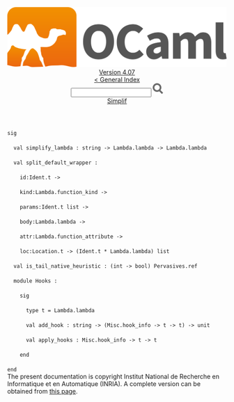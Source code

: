 <!-- ((! set title API !)) ((! set documentation !)) ((! set api !)) ((! set nobreadcrumb !)) -->
<div class="api"><header><nav class="toc brand"><a class="brand" href="https://ocaml.org/"><img src="colour-logo-gray.svg" class="svg" alt="OCaml"></a></nav><nav class="toc"><div class="toc_version"><a href="/docs" id="version-select">Version 4.07</a></div><a href="index.html">&lt; General Index</a><div class="api_search"><input type="text" name="apisearch" id="api_search" oninput="mySearch(false);" onkeypress="this.oninput();" onclick="this.oninput();" onpaste="this.oninput();">
<img src="search_icon.svg" alt="Search" class="svg" onclick="mySearch(false)"></div>
<div id="search_results"></div><div class="toc_title"><a href="Simplif.html">Simplif</a></div><ul></ul></nav></header>
<code class="code"><span class="keyword">sig</span><br>
&nbsp;&nbsp;<span class="keyword">val</span>&nbsp;simplify_lambda&nbsp;:&nbsp;string&nbsp;<span class="keywordsign">-&gt;</span>&nbsp;<span class="constructor">Lambda</span>.lambda&nbsp;<span class="keywordsign">-&gt;</span>&nbsp;<span class="constructor">Lambda</span>.lambda<br>
&nbsp;&nbsp;<span class="keyword">val</span>&nbsp;split_default_wrapper&nbsp;:<br>
&nbsp;&nbsp;&nbsp;&nbsp;id:<span class="constructor">Ident</span>.t&nbsp;<span class="keywordsign">-&gt;</span><br>
&nbsp;&nbsp;&nbsp;&nbsp;kind:<span class="constructor">Lambda</span>.function_kind&nbsp;<span class="keywordsign">-&gt;</span><br>
&nbsp;&nbsp;&nbsp;&nbsp;params:<span class="constructor">Ident</span>.t&nbsp;list&nbsp;<span class="keywordsign">-&gt;</span><br>
&nbsp;&nbsp;&nbsp;&nbsp;body:<span class="constructor">Lambda</span>.lambda&nbsp;<span class="keywordsign">-&gt;</span><br>
&nbsp;&nbsp;&nbsp;&nbsp;attr:<span class="constructor">Lambda</span>.function_attribute&nbsp;<span class="keywordsign">-&gt;</span><br>
&nbsp;&nbsp;&nbsp;&nbsp;loc:<span class="constructor">Location</span>.t&nbsp;<span class="keywordsign">-&gt;</span>&nbsp;(<span class="constructor">Ident</span>.t&nbsp;*&nbsp;<span class="constructor">Lambda</span>.lambda)&nbsp;list<br>
&nbsp;&nbsp;<span class="keyword">val</span>&nbsp;is_tail_native_heuristic&nbsp;:&nbsp;(int&nbsp;<span class="keywordsign">-&gt;</span>&nbsp;bool)&nbsp;<span class="constructor">Pervasives</span>.ref<br>
&nbsp;&nbsp;<span class="keyword">module</span>&nbsp;<span class="constructor">Hooks</span>&nbsp;:<br>
&nbsp;&nbsp;&nbsp;&nbsp;<span class="keyword">sig</span><br>
&nbsp;&nbsp;&nbsp;&nbsp;&nbsp;&nbsp;<span class="keyword">type</span>&nbsp;t&nbsp;=&nbsp;<span class="constructor">Lambda</span>.lambda<br>
&nbsp;&nbsp;&nbsp;&nbsp;&nbsp;&nbsp;<span class="keyword">val</span>&nbsp;add_hook&nbsp;:&nbsp;string&nbsp;<span class="keywordsign">-&gt;</span>&nbsp;(<span class="constructor">Misc</span>.hook_info&nbsp;<span class="keywordsign">-&gt;</span>&nbsp;t&nbsp;<span class="keywordsign">-&gt;</span>&nbsp;t)&nbsp;<span class="keywordsign">-&gt;</span>&nbsp;unit<br>
&nbsp;&nbsp;&nbsp;&nbsp;&nbsp;&nbsp;<span class="keyword">val</span>&nbsp;apply_hooks&nbsp;:&nbsp;<span class="constructor">Misc</span>.hook_info&nbsp;<span class="keywordsign">-&gt;</span>&nbsp;t&nbsp;<span class="keywordsign">-&gt;</span>&nbsp;t<br>
&nbsp;&nbsp;&nbsp;&nbsp;<span class="keyword">end</span><br>
<span class="keyword">end</span></code>
<div class="copyright">The present documentation is copyright Institut National de Recherche en Informatique et en Automatique (INRIA). A complete version can be obtained from <a href="http://caml.inria.fr/pub/docs/manual-ocaml/">this page</a>.</div></div>